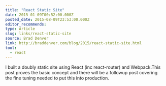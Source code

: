 ```yaml
---
title: "React Static Site"
date: 2015-01-09T00:52:00.000Z
posted_date: 2015-08-09T23:53:00.000Z
editor_recommends:
type: Article
slug: links/react-static-site
source: Brad Denver
link: http://braddenver.com/blog/2015/react-static-site.html
tool:
  - react
---
```

I built a doubly static site using React (inc react-router) and Webpack.This post proves the basic concept and there will be a followup post covering the fine tuning needed to put this into production.



